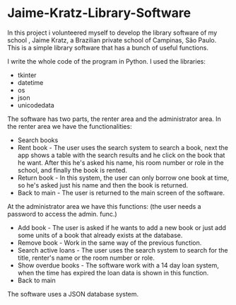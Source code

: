 # Jaime-Kratz-Library-Software
In this project i volunteered myself to develop the library software of my school , Jaime Kratz, a Brazilian private school of Campinas, São Paulo. This is a simple library software that has a bunch of useful functions.

I write the whole code of the program in Python. I used the libraries: 

- tkinter
- datetime
- os
- json
- unicodedata

The software has two parts, the renter area and the administrator area.
In the renter area we have the functionalities:

- Search books
- Rent book - The user uses the search system to search a book, next the app shows a table with the search results and he click on the book that he want. After this he's asked his name, his room number or role in the school, and finally the book is rented.
- Return book - In this system, the user can only borrow one book at time, so he's asked just his name and then the book is returned.
- Back to main - The user is returned to the main screen of the software.

At the administrator area we have this functions:
(the user needs a password to access the admin. func.)

- Add book - The user is asked if he wants to add a new book or just add some units of a book that already exists at the database.
- Remove book - Work in the same way of the previous function.
- Search active loans - The user uses the search system to search for the title, renter's name or the room number or role.
- Show overdue books - The software work with a 14 day loan system, when the time has expired the loan data is shown in this function.
- Back to main

The software uses a JSON database system.
